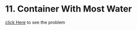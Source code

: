 # 11. Container With Most Water
[click Here](https://leetcode.com/problems/container-with-most-water/) to see the problem
